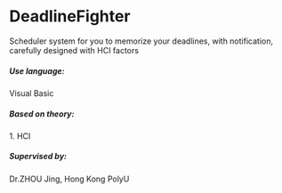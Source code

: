 # DeadlineFighter
Scheduler system for you to memorize your deadlines, with notification, carefully designed with HCI factors
<h5>Use language:</h5>
Visual Basic<br>
<h5>Based on theory:</h5>
1. HCI<br>

<h5>Supervised by:</h5>
Dr.ZHOU Jing, Hong Kong PolyU
